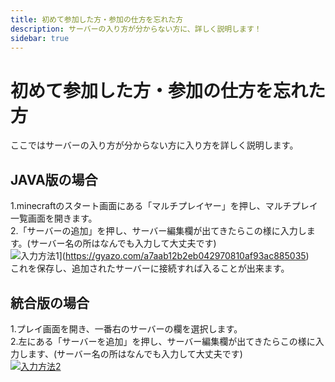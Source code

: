 ```yaml
---
title: 初めて参加した方・参加の仕方を忘れた方
description: サーバーの入り方が分からない方に、詳しく説明します！
sidebar: true
---
```

# 初めて参加した方・参加の仕方を忘れた方
ここではサーバーの入り方が分からない方に入り方を詳しく説明します。

## JAVA版の場合
1.minecraftのスタート画面にある「マルチプレイヤー」を押し、マルチプレイ一覧画面を開きます。<br>
2.「サーバーの追加」を押し、サーバー編集欄が出てきたらこの様に入力します。(サーバー名の所はなんでも入力して大丈夫です)<br>
![入力方法1](https://i.gyazo.com/a7aab12b2eb042970810af93ac885035.jpg)](https://gyazo.com/a7aab12b2eb042970810af93ac885035)<br>
これを保存し、追加されたサーバーに接続すれば入ることが出来ます。<br>

## 統合版の場合
1.プレイ画面を開き、一番右のサーバーの欄を選択します。<br>
2.左にある「サーバーを追加」を押し、サーバー編集欄が出てきたらこの様に入力します、(サーバー名の所はなんでも入力して大丈夫です)<br>
[![入力方法2](https://i.gyazo.com/2c40351d7142f0fd08c58c26227dd7b1.jpg)](https://gyazo.com/2c40351d7142f0fd08c58c26227dd7b1)